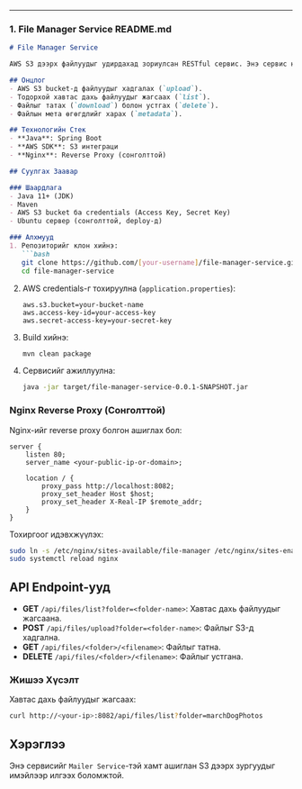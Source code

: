 
---

### 1. File Manager Service README.md

```markdown
# File Manager Service

AWS S3 дээрх файлуудыг удирдахад зориулсан RESTful сервис. Энэ сервис нь файлуудыг хадгалах, татах, устгах, жагсаах зэрэг үйлдлүүдийг гүйцэтгэдэг.

## Онцлог
- AWS S3 bucket-д файлуудыг хадгалах (`upload`).
- Тодорхой хавтас дахь файлуудыг жагсаах (`list`).
- Файлыг татах (`download`) болон устгах (`delete`).
- Файлын мета өгөгдлийг харах (`metadata`).

## Технологийн Стек
- **Java**: Spring Boot
- **AWS SDK**: S3 интеграци
- **Nginx**: Reverse Proxy (сонголттой)

## Суулгах Заавар

### Шаардлага
- Java 11+ (JDK)
- Maven
- AWS S3 bucket ба credentials (Access Key, Secret Key)
- Ubuntu сервер (сонголттой, deploy-д)

### Алхмууд
1. Репозиторийг клон хийнэ:
   ```bash
   git clone https://github.com/[your-username]/file-manager-service.git
   cd file-manager-service
   ```
2. AWS credentials-г тохируулна (`application.properties`):
   ```properties
   aws.s3.bucket=your-bucket-name
   aws.access-key-id=your-access-key
   aws.secret-access-key=your-secret-key
   ```
3. Build хийнэ:
   ```bash
   mvn clean package
   ```
4. Сервисийг ажиллуулна:
   ```bash
   java -jar target/file-manager-service-0.0.1-SNAPSHOT.jar
   ```

### Nginx Reverse Proxy (Сонголттой)
Nginx-ийг reverse proxy болгон ашиглах бол:
```nginx
server {
    listen 80;
    server_name <your-public-ip-or-domain>;

    location / {
        proxy_pass http://localhost:8082;
        proxy_set_header Host $host;
        proxy_set_header X-Real-IP $remote_addr;
    }
}
```
Тохиргоог идэвхжүүлэх:
```bash
sudo ln -s /etc/nginx/sites-available/file-manager /etc/nginx/sites-enabled/
sudo systemctl reload nginx
```

## API Endpoint-ууд
- **GET** `/api/files/list?folder=<folder-name>`: Хавтас дахь файлуудыг жагсаана.
- **POST** `/api/files/upload?folder=<folder-name>`: Файлыг S3-д хадгална.
- **GET** `/api/files/<folder>/<filename>`: Файлыг татна.
- **DELETE** `/api/files/<folder>/<filename>`: Файлыг устгана.

### Жишээ Хүсэлт
Хавтас дахь файлуудыг жагсаах:
```bash
curl http://<your-ip>:8082/api/files/list?folder=marchDogPhotos
```

## Хэрэглээ
Энэ сервисийг `Mailer Service`-тэй хамт ашиглан S3 дээрх зургуудыг имэйлээр илгээх боломжтой.


